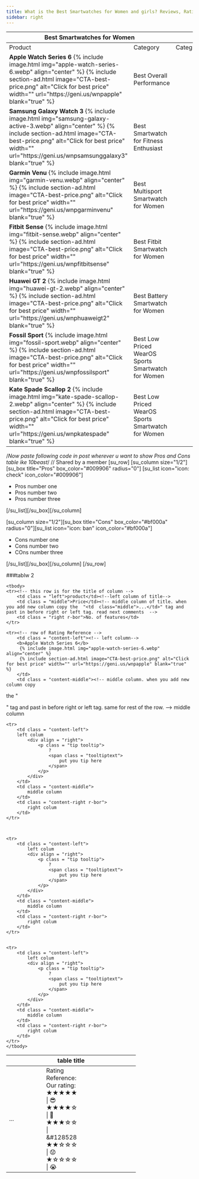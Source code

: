 ```yaml
---
title: What is the Best Smartwatches for Women and girls? Reviews, Ratings & Buying Guide
sidebar: right
---
```

<div class = "scroll">
 <table>
   <tr>
     <th colspan = "2" class = "top">
       Best Smartwatches for Women
     </th>
   </tr>
   <colgroup>
   <col span="1" style="width: 30%;">
   <col span="1" style="width: 30%;">
   <col span="1" style="width: 40%;">
   </colgroup>
   <tbody>
   <tr>
     <td class = "left">
       Product
     </td>
     <td class = "right r-bor">
       Category
     </td>
     <td class = "right r-bor">
       Category
     </td>
   </tr>
   <tr>
     <td class = "content-left">
     <b>Apple Watch Series 6</b>
      {% include image.html img="apple-watch-series-6.webp" align="center" %}
      {% include section-ad.html image="CTA-best-price.png" alt="Click for best price" width="" url="https://geni.us/wnpapple" blank="true" %}
     </td>
     <td class = "content-right r-bor">
       Best Overall Performance
     </td>
   </tr>
   <tr>
     <td class = "content-left">
       <b>Samsung Galaxy Watch 3</b>
       {% include image.html img="samsung-galaxy-active-3.webp" align="center" %}
       {% include section-ad.html image="CTA-best-price.png" alt="Click for best price" width="" url="https://geni.us/wnpsamsunggalaxy3" blank="true" %}
     </td>
     <td class = "content-right r-bor">
     Best Smartwatch for Fitness Enthusiast
     </td>
   </tr>
   <tr>
     <td class = "content-left">
       <b>Garmin Venu</b>
       {% include image.html img="garmin-venu.webp" align="center" %}
       {% include section-ad.html image="CTA-best-price.png" alt="Click for best price" width="" url="https://geni.us/wnpgarminvenu" blank="true" %}
     </td>
     <td class = "content-right r-bor">
       Best Multisport Smartwatch for Women
     </td>
   </tr>
   <tr>
     <td class = "content-left">
       <b>Fitbit Sense</b>
       {% include image.html img="fitbit-sense.webp" align="center" %}
       {% include section-ad.html image="CTA-best-price.png" alt="Click for best price" width="" url="https://geni.us/wnpfitbitsense" blank="true" %}
     </td>
     <td class = "content-right r-bor">
       Best Fitbit Smartwatch for Women
     </td>
   </tr>
   <tr>
     <td class = "content-left">
       <b>Huawei GT 2</b>
       {% include image.html img="huawei-gt-2.webp" align="center" %}
         {% include section-ad.html image="CTA-best-price.png" alt="Click for best price" width="" url="https://geni.us/wnphuaweigt2" blank="true" %}
     </td>
     <td class = "content-right r-bor">
       Best Battery Smartwatch for Women
     </td>
   </tr>
   <tr>
     <td class = "content-left">
       <b>Fossil Sport</b>
       {% include image.html img="fossil-sport.webp" align="center" %}
       {% include section-ad.html image="CTA-best-price.png" alt="Click for best price" width="" url="https://geni.us/wnpfossilsport" blank="true" %}
     </td>
     <td class = "content-right r-bor">
       Best Low Priced WearOS Sports Smartwatch for Women
     </td>
   </tr>
   <tr>
     <td class = "content-left">
       <b>Kate Spade Scallop 2</b>
       {% include image.html img="kate-spade-scallop-2.webp" align="center" %}
       {% include section-ad.html image="CTA-best-price.png" alt="Click for best price" width="" url="https://geni.us/wnpkatespade" blank="true" %}
     </td>
     <td class = "content-right r-bor">
       Best Low Priced WearOS Sports Smartwatch for Women
     </td>
   </tr>
   </tbody>
 </table>
 </div>


 /*Now paste following code in post wherever u want to show Pros and Cons table ike 10beast*/
 // Shared by a member
 [su_row]
 [su_column size="1/2"][su_box title="Pros" box_color="#009906" radius="0"]
 [su_list icon="icon: check" icon_color="#009906"]
 <ul>
  	<li>Pros number one</li>
  	<li>Pros number two</li>
  	<li>Pros number three</li>
 </ul>
 [/su_list][/su_box][/su_column]

 [su_column size="1/2"][su_box title="Cons" box_color="#bf000a" radius="0"][su_list icon="icon: ban" icon_color="#bf000a"]
 <ul>
  	<li>Cons number one</li>
  	<li>Cons number two</li>
  	<li>COns number three</li>
 </ul>
 [/su_list][/su_box][/su_column]
 [/su_row]



###tablw 2
<!-- read all the comment. it will help you to add column your self-->
<div class = "scroll">
<!-- scroll class is for the scroll bar and the scroll effect. if don't want this feature you can remove the "class = "scroll. and to to css and find .scroll. there also have some comments how you remove scroll."" -->
<table>
    <tr><!-- this is the row for title of your table. i is a single column.read the second comment -->
        <th colspan = "3" class = "top">
            table title
        </th>
        <!-- when you add extra column you have to change colspan here. like you can see colspan = 3 here because there have 3 column. when you and one more column colspan will be 4. on last table where there is 2 column calspan was 2 -->
    </tr>



  <colgroup>
  <col span="1" style="width: 100px;"><!-- for left column -->
  <col span="1" style="width: 100px;"><!-- for second column -->
  <col span="1" style="width: 150px;"><!-- for right column -->
  </colgroup>
  <!-- i change the measurement to px from %. so that you can change the width freely. you can also follow  the next comment  method. also read the next comment. i mention there how you add extra column  -->

  <!-- this is for the width of column. you can change the size of column from here. total width will be 100%. like here 30%+ 30%+ 40%= 100%. you can change the width of column as you want. when you want to add a extra column copy "<col span="1" style="width: %;">" and past in middel of <colgroup></colgroup>. put <col "span="1" style="width: %;">" before the laft <col>. by this you can create a new column before the last column. -->



    <tbody>
    <tr><!-- this row is for the title of column -->
        <td class = "left">product</td><!--left column of title-->
        <td class = "middle">Price</td><!-- middle column of title. when you add new column copy the  "<td  class="middle">...</td>" tag and past in before right or left tag. read next comments  -->
        <td class = "right r-bor">No. of features</td>
    </tr>


<!--
    <tr><!-- this is the 2nd row which is one is occupied all the column. when you add a new column change the colspan like i say in 2nd commemt.read next comment.
        <td class = "row3 r-bor" colspan="3">orange line</td>
    </tr>
-->


    <tr><!-- row of Rating Reference -->
        <td class = "content-left"><!-- left column-->
        <b>Apple Watch Series 6</b>
         {% include image.html img="apple-watch-series-6.webp" align="center" %}
         {% include section-ad.html image="CTA-best-price.png" alt="Click for best price" width="" url="https://geni.us/wnpapple" blank="true" %}
        </td>
        <td class = "content-middle"><!-- middle column. when you add new column copy
  the  "<td  class="content-middle">...</td>"
  tag and past in before right or left tag. same for rest of the row. -->
            middle column
        </td>
        <td class = "content-right r-bor"><!-- right column-->
            Rating Reference: <br/>
            Our rating:<br/>
            &#9733;&#9733;&#9733;&#9733;&#9733; &#124; &#128526;
            </br>
            &#9733;&#9733;&#9733;&#9733;&#9734; &#124; &#128578;
            </br>
            &#9733;&#9733;&#9733;&#9734;&#9734; &#124; &#128528
            </br>
            &#9733;&#9733;&#9734;&#9734;&#9734; &#124; &#128543;
            </br>
            &#9733;&#9734;&#9734;&#9734;&#9734; &#124; &#128557;
        </td>
    </tr>



    <tr>
        <td class = "content-left">
        left colum
            <div align = "right">
                <p class = "tip tooltip">
                    ?
                    <span class = "tooltiptext">
                        put you tip here
                    </span>
                </p>
            </div>
        </td>
        <td class = "content-middle">
            middle column
        </td>
        <td class = "content-right r-bor">
            right colum
        </td>
    </tr>



    <tr>
        <td class = "content-left">
            left colum
            <div align = "right">
                <p class = "tip tooltip">
                    ?
                    <span class = "tooltiptext">
                        put you tip here
                    </span>
                </p>
            </div>
        </td>
        <td class = "content-middle">
            middle column
        </td>
        <td class = "content-right r-bor">
            right colum
        </td>
    </tr>


    <tr>
        <td class = "content-left">
            left colum
            <div align = "right">
                <p class = "tip tooltip">
                    ?
                    <span class = "tooltiptext">
                        put you tip here
                    </span>
                </p>
            </div>
        </td>
        <td class = "content-middle">
            middle column
        </td>
        <td class = "content-right r-bor">
            right colum
        </td>
    </tr>
    </tbody>
</table>
</div>
